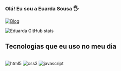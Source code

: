 ### Olá! Eu sou a Euarda Sousa 🖐️

[![Blog](https://img.shields.io/badge/Instagram-E4405F?style=for-the-badge&logo=instagram&logoColor=white)]([[[hhtps://instagram.com/_duuda_sousa](https://www.instagram.com/_duuda_sousa?igsh=MXJsZHd5N29zYndnMQ==)](https://www.instagram.com/_duuda_sousa?igsh=MXJsZHd5N29zYndnMQ==)](https://www.instagram.com/_duuda_sousa?igsh=MXJsZHd5N29zYndnMQ==))



![Eduarda GitHub stats](https://github-readme-stats.vercel.app/api?username=eduardasousa080&show_icons=true&theme=synthwave)

## Tecnologias que eu uso no meu dia

<div style='display:inline_block'><br/>
    <img alt='html5' src='https://img.shields.io/badge/HTML5-E34F26?style=for-the-badge&logo=html5&logoColor=white' />

<img alt='css3' src='https://img.shields.io/badge/CSS3-1572B6?style=for-the-badge&logo=css3&logoColor=white' />
    
<img alt='javascript' src='https://img.shields.io/badge/JavaScript-F7DF1E?style=for-the-badge&logo=javascript&logoColor=black' />



</div>
